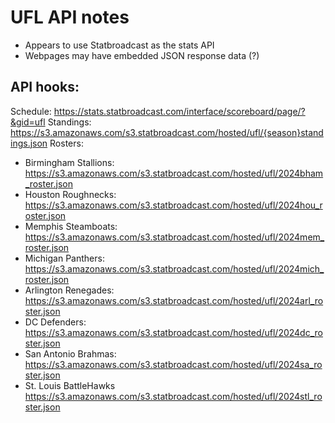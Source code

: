 # UFL API notes

- Appears to use Statbroadcast as the stats API
- Webpages may have embedded JSON response data (?)

## API hooks:

Schedule: https://stats.statbroadcast.com/interface/scoreboard/page/?&gid=ufl
Standings: https://s3.amazonaws.com/s3.statbroadcast.com/hosted/ufl/{season}standings.json
Rosters:
- Birmingham Stallions: https://s3.amazonaws.com/s3.statbroadcast.com/hosted/ufl/2024bham_roster.json
- Houston Roughnecks: https://s3.amazonaws.com/s3.statbroadcast.com/hosted/ufl/2024hou_roster.json
- Memphis Steamboats: https://s3.amazonaws.com/s3.statbroadcast.com/hosted/ufl/2024mem_roster.json
- Michigan Panthers: https://s3.amazonaws.com/s3.statbroadcast.com/hosted/ufl/2024mich_roster.json
- Arlington Renegades: https://s3.amazonaws.com/s3.statbroadcast.com/hosted/ufl/2024arl_roster.json
- DC Defenders: https://s3.amazonaws.com/s3.statbroadcast.com/hosted/ufl/2024dc_roster.json
- San Antonio Brahmas: https://s3.amazonaws.com/s3.statbroadcast.com/hosted/ufl/2024sa_roster.json
- St. Louis BattleHawks https://s3.amazonaws.com/s3.statbroadcast.com/hosted/ufl/2024stl_roster.json